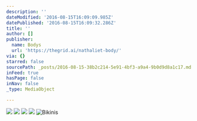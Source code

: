```yaml
---
description: ''
dateModified: '2016-08-15T16:09:09.985Z'
datePublished: '2016-08-15T16:09:32.286Z'
title: ''
author: []
publisher:
  name: Bodys
  url: 'https://thegrid.ai/nathaliet-body/'
via: {}
starred: false
sourcePath: _posts/2016-08-15-38b2c214-5e91-4bf3-a9a4-9b0d9d8a1c17.md
inFeed: true
hasPage: false
inNav: false
_type: MediaObject

---
```

![](https://the-grid-user-content.s3-us-west-2.amazonaws.com/e295c9a9-c266-48a4-9573-24d9e74ab37b.jpg)
![](https://the-grid-user-content.s3-us-west-2.amazonaws.com/28095819-4e32-4911-af63-ea1e1a20f845.jpg)
![](https://the-grid-user-content.s3-us-west-2.amazonaws.com/ec083e1b-7e83-4066-9f4f-a9d86616b7d8.jpg)
![](https://the-grid-user-content.s3-us-west-2.amazonaws.com/6c89f9ad-5763-4ec7-bfef-8d0e3a9756c9.jpg)
![Bikinis](https://imgflo.herokuapp.com/graph/vahj1ThiexotieMo/a72571acb377b5ef6c8cfa3ddde61d9c/croprotate.jpg?cropheight=642&cropwidth=960&degrees=0&input=https%3A%2F%2Fthe-grid-user-content.s3-us-west-2.amazonaws.com%2F13848f7e-6cc8-450e-ad1c-fa1fd887debe.jpg&x=0&y=159)